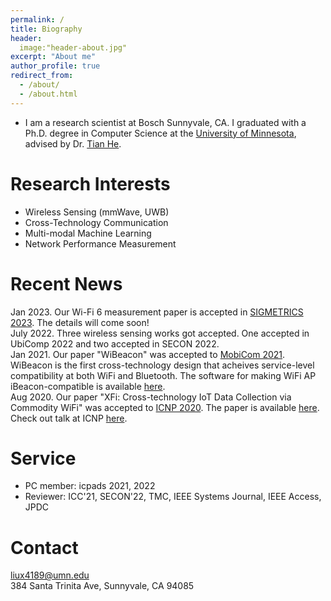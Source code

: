 ```yaml
---
permalink: /
title: Biography
header:
  image:"header-about.jpg"
excerpt: "About me"
author_profile: true
redirect_from: 
  - /about/
  - /about.html
---
```


* I am a research scientist at Bosch Sunnyvale, CA. I graduated with a Ph.D. degree in Computer Science at the [University of Minnesota](https://twin-cities.umn.edu/), advised by Dr. [Tian He](https://www-users.cs.umn.edu/~tianhe/).
  
Research Interests
======
* Wireless Sensing (mmWave, UWB)
* Cross-Technology Communication
* Multi-modal Machine Learning
* Network Performance Measurement

Recent News
======
Jan 2023.  Our Wi-Fi 6 measurement paper is accepted in [SIGMETRICS 2023](https://www.sigmetrics.org/sigmetrics2023/). The details will come soon! <br>
July 2022. Three wireless sensing works got accepted. One accepted in UbiComp 2022 and two accepted in SECON 2022.<br>
Jan 2021. Our paper "WiBeacon" was accepted to [MobiCom 2021](https://www.sigmobile.org/mobicom/2021/). WiBeacon is the first cross-technology design that acheives service-level compatibility at both WiFi and Bluetooth. The software for making WiFi AP iBeacon-compatible is available [here](https://github.com/liux4189/WiBeacon). 
<br>
Aug 2020. Our paper "XFi: Cross-technology IoT Data Collection via Commodity WiFi" was accepted to [ICNP 2020](https://icnp20.cs.ucr.edu/). The paper is available [here](https://liux4189.github.io/files/XFi_Icnp_CameraReady.pdf). Check out talk at ICNP [here](https://youtu.be/-z16odpf_eg). 

Service
======
* PC member: icpads 2021, 2022
* Reviewer: ICC'21, SECON'22, TMC, IEEE Systems Journal, IEEE Access, JPDC 

Contact
======
liux4189@umn.edu <br>
384 Santa Trinita Ave, Sunnyvale, CA 94085

